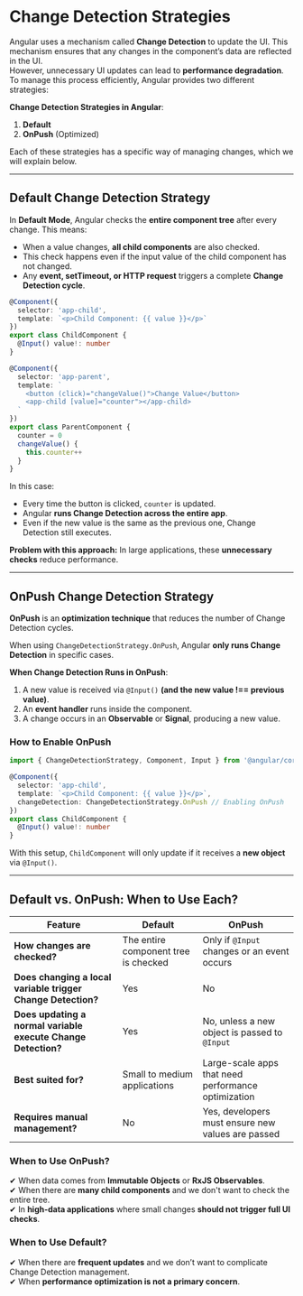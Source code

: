 # Change Detection Strategies

Angular uses a mechanism called **Change Detection** to update the UI. This mechanism ensures that any changes in the component’s data are reflected in the UI.  
However, unnecessary UI updates can lead to **performance degradation**. To manage this process efficiently, Angular provides two different strategies:

**Change Detection Strategies in Angular**:

1. **Default**
2. **OnPush** (Optimized)

Each of these strategies has a specific way of managing changes, which we will explain below.

---

## Default Change Detection Strategy

In **Default Mode**, Angular checks the **entire component tree** after every change. This means:

- When a value changes, **all child components** are also checked.
- This check happens even if the input value of the child component has not changed.
- Any **event, setTimeout, or HTTP request** triggers a complete **Change Detection cycle**.

```typescript
@Component({
  selector: 'app-child',
  template: `<p>Child Component: {{ value }}</p>`
})
export class ChildComponent {
  @Input() value!: number
}
```

```typescript
@Component({
  selector: 'app-parent',
  template: `
    <button (click)="changeValue()">Change Value</button>
    <app-child [value]="counter"></app-child>
  `
})
export class ParentComponent {
  counter = 0
  changeValue() {
    this.counter++
  }
}
```

In this case:

- Every time the button is clicked, `counter` is updated.
- Angular **runs Change Detection across the entire app**.
- Even if the new value is the same as the previous one, Change Detection still executes.

**Problem with this approach:**
In large applications, these **unnecessary checks** reduce performance.

---

## OnPush Change Detection Strategy

**OnPush** is an **optimization technique** that reduces the number of Change Detection cycles.

When using `ChangeDetectionStrategy.OnPush`, Angular **only runs Change Detection** in specific cases.

**When Change Detection Runs in OnPush**:

1. A new value is received via `@Input()` **(and the new value !== previous value)**.
2. An **event handler** runs inside the component.
3. A change occurs in an **Observable** or **Signal**, producing a new value.

### How to Enable OnPush

```typescript
import { ChangeDetectionStrategy, Component, Input } from '@angular/core'

@Component({
  selector: 'app-child',
  template: `<p>Child Component: {{ value }}</p>`,
  changeDetection: ChangeDetectionStrategy.OnPush // Enabling OnPush
})
export class ChildComponent {
  @Input() value!: number
}
```

With this setup, `ChildComponent` will only update if it receives a **new object** via `@Input()`.

---

## Default vs. OnPush: When to Use Each?

| Feature                                                       | **Default**                          | **OnPush**                                          |
| ------------------------------------------------------------- | ------------------------------------ | --------------------------------------------------- |
| **How changes are checked?**                                  | The entire component tree is checked | Only if `@Input` changes or an event occurs         |
| **Does changing a local variable trigger Change Detection?**  | Yes                                  | No                                                  |
| **Does updating a normal variable execute Change Detection?** | Yes                                  | No, unless a new object is passed to `@Input`       |
| **Best suited for?**                                          | Small to medium applications         | Large-scale apps that need performance optimization |
| **Requires manual management?**                               | No                                   | Yes, developers must ensure new values are passed   |

### When to Use **OnPush**?

✔ When data comes from **Immutable Objects** or **RxJS Observables**.  
✔ When there are **many child components** and we don't want to check the entire tree.  
✔ In **high-data applications** where small changes **should not trigger full UI checks**.

### When to Use **Default**?

✔ When there are **frequent updates** and we don’t want to complicate Change Detection management.  
✔ When **performance optimization is not a primary concern**.
